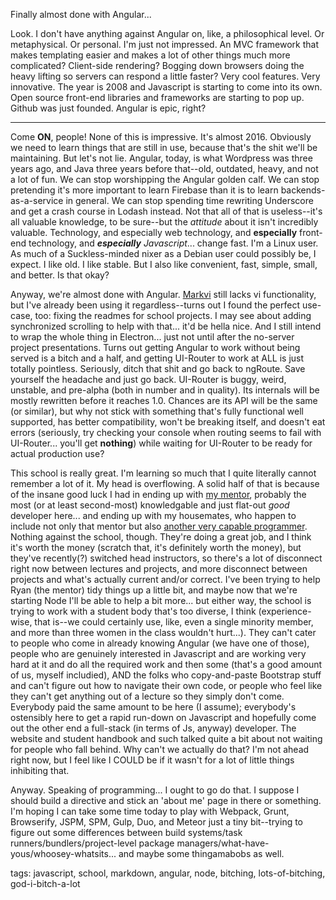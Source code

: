 Finally almost done with Angular...

Look. I don't have anything against Angular on, like, a philosophical level. Or metaphysical. Or personal. I'm just not impressed. An MVC framework that makes templating easier and makes a lot of other things much more complicated? Client-side rendering? Bogging down browsers doing the heavy lifting so servers can respond a little faster? Very cool features. Very innovative. The year is 2008 and Javascript is starting to come into its own. Open source front-end libraries and frameworks are starting to pop up. Github was just founded. Angular is epic, right?

----------

Come **ON**, people! None of this is impressive. It's almost 2016. Obviously we need to learn things that are still in use, because that's the shit we'll be maintaining. But let's not lie. Angular, today, is what Wordpress was three years ago, and Java three years before that--old, outdated, heavy, and not a lot of fun. We can stop worshipping the Angular golden calf. We can stop pretending it's more important to learn Firebase than it is to learn backends-as-a-service in general. We can stop spending time rewriting Underscore and get a crash course in Lodash instead. Not that all of that is useless--it's all valuable knowledge, to be sure--but the _attitude_ about it isn't incredibly valuable. Technology, and especially web technology, and **especially** front-end technology, and _**especially**_ _Javascript_... change fast. I'm a Linux user. As much of a Suckless-minded nixer as a Debian user could possibly be, I expect. I like old. I like stable. But I also like convenient, fast, simple, small, and better. Is that okay?

Anyway, we're almost done with Angular. [Markvi](https://github.com/zacanger/markvi) still lacks vi functionality, but I've already been using it regardless--turns out I found the perfect use-case, too: fixing the readmes for school projects. I may see about adding synchronized scrolling to help with that... it'd be hella nice. And I still intend to wrap the whole thing in Electron... just not until after the no-server project presentations. Turns out getting Angular to work without being served is a bitch and a half, and getting UI-Router to work at ALL is just totally pointless. Seriously, ditch that shit and go back to ngRoute. Save yourself the headache and just go back. UI-Router is buggy, weird, unstable, and pre-alpha (both in number and in quality). Its internals will be mostly rewritten before it reaches 1.0. Chances are its API will be the same (or similar), but why not stick with something that's fully functional  well supported, has better compatibility, won't be breaking itself, and doesn't eat errors (seriously, try checking your console when routing seems to fail with UI-Router... you'll get **nothing**) while waiting for UI-Router to be ready for actual production use?

This school is really great. I'm learning so much that I quite literally cannot remember a lot of it. My head is overflowing. A solid half of that is because of the insane good luck I had in ending up with [my mentor](http://ryanwalsh.io), probably the most (or at least second-most) knowledgable and just flat-out _good_ developer here... and ending up with my housemates, who happen to include not only that mentor but also [another very capable programmer](http://bryanschauerte.com). Nothing against the school, though. They're doing a great job, and I think it's worth the money (scratch that, it's definitely worth the money), but they've recently(?) switched head instructors, so there's a lot of disconnect right now between lectures and projects, and more disconnect between projects and what's actually current and/or correct. I've been trying to help Ryan (the mentor) tidy things up a little bit, and maybe now that we're starting Node I'll be able to help a bit more... but either way, the school is trying to work with a student body that's too diverse, I think (experience-wise, that is--we could certainly use, like, even a single minority member, and more than three women in the class wouldn't hurt...). They can't cater to people who come in already knowing Angular (we have one of those), people who are genuinely interested in Javascript and are working very hard at it and do all the required work and then some (that's a good amount of us, myself includied), AND the folks who copy-and-paste Bootstrap stuff and can't figure out how to navigate their own code, or people who feel like they can't get anything out of a lecture so they simply don't come. Everybody paid the same amount to be here (I assume); everybody's ostensibly here to get a rapid run-down on Javascript and hopefully come out the other end a full-stack (in terms of Js, anyway) developer. The website and student handbook and such talked quite a bit about not waiting for people who fall behind. Why can't we actually do that? I'm not ahead right now, but I feel like I COULD be if it wasn't for a lot of little things inhibiting that.

Anyway. Speaking of programming... I ought to go do that. I suppose I should build a directive and stick an 'about me' page in there or something. I'm hoping I can take some time today to play with Webpack, Grunt, Browserify, JSPM, SPM, Gulp, Duo, and Meteor just a tiny bit--trying to figure out some differences between build systems/task runners/bundlers/project-level package managers/what-have-yous/whoosey-whatsits... and maybe some thingamabobs as well.

tags: javascript, school, markdown, angular, node, bitching, lots-of-bitching, god-i-bitch-a-lot

